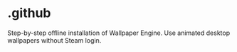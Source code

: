 # .github
Step-by-step offline installation of Wallpaper Engine. Use animated desktop wallpapers without Steam login.
